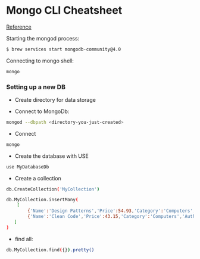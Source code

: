 # Mongo CLI Cheatsheet

[Reference](https://docs.microsoft.com/en-us/aspnet/core/tutorials/first-mongo-app?view=aspnetcore-2.2&tabs=visual-studio-code)

Starting the mongod process:
```bash
$ brew services start mongodb-community@4.0
```


Connecting to mongo shell:
```bash
mongo
```

### Setting up a new DB

 - Create directory for data storage

 - Connect to MongoDb:
 ```bash
mongod --dbpath <directory-you-just-created>
 ```

 - Connect
 ```bash
 mongo
 ```

 - Create the database with USE
 ```bash
 use MyDatabaseDb
 ```

 - Create a collection
 ```bash
 db.CreateCollection('MyCollection')
 ```

 ```bash
 db.MyCollection.insertMany(
     [
         {'Name':'Design Patterns','Price':54.93,'Category':'Computers','Author':'Ralph Johnson'}, 
         {'Name':'Clean Code','Price':43.15,'Category':'Computers','Author':'Robert C. Martin'}
    ]
)
```

- find all:
```bash
db.MyCollection.find({}).pretty()
```

